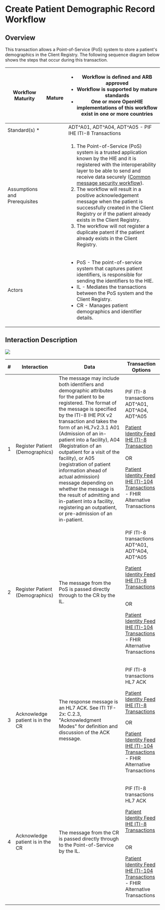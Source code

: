 # Create Patient Demographic Record Workflow

## Overview

This transaction allows a Point-of-Service (PoS) system to store a patient's demographics in the Client Registry. The following sequence diagram below shows the steps that occur during this transaction.

| **Workflow Maturity**         | <p><img src="https://lh5.googleusercontent.com/Vp6XBRGu-U_Dmd5EKNpCZvEEum0CxOcHOj9NgHh8UMMNLMlXHmLcUE_YWueDRr4uqWLzpPfzSBLJ2k33XQIelLypjQ4wyrD17-t33GtLa8fFxW9AYDvXhiJmBl4VaLgKDg" alt=""></p><p>    <strong>Mature</strong></p> | <p></p><ul><li>Workflow is defined and ARB approved</li><li>Workflow is supported by mature standards </li><li>One or more OpenHIE implementations of this workflow exist in one or more countries</li></ul>                                                                                                                                                                                                                                                                                                                                                                                                                                         |
| ----------------------------- | -------------------------------------------------------------------------------------------------------------------------------------------------------------------------------------------------------------------------------- | ---------------------------------------------------------------------------------------------------------------------------------------------------------------------------------------------------------------------------------------------------------------------------------------------------------------------------------------------------------------------------------------------------------------------------------------------------------------------------------------------------------------------------------------------------------------------------------------------------------------------------------------------------- |
| Standard(s) \*                |                                                                                                                                                                                                                                  | ADT^A01, ADT^A04, ADT^A05 - PIF IHE ITI-8 Transactions                                                                                                                                                                                                                                                                                                                                                                                                                                                                                                                                                                                               |
| Assumptions and Prerequisites |                                                                                                                                                                                                                                  | <p></p><ol><li>The Point-of-Service (PoS) system is a trusted application known by the HIE and it is registered with the interoperability layer to be able to send and receive data securely (<a href="https://wiki.ohie.org/display/documents/Common+message+security+workflow">Common message security workflow</a>).</li><li>The workflow will result in a positive acknowledgement message when the patient is successfully created in the Client Registry or if the patient already exists in the Client Registry.  </li><li>The workflow will not register a duplicate patent if the patient already exists in the Client Registry. </li></ol> |
| Actors                        |                                                                                                                                                                                                                                  | <p></p><ul><li>PoS - The point-of-service system that captures patient identifiers, is responsible for sending the identifiers to the HIE.</li><li>IL - Mediates the transactions between the PoS system and the Client Registry.</li><li>CR - Manages patient demographics and identifier details.</li></ul>                                                                                                                                                                                                                                                                                                                                        |

## **Interaction Description**&#x20;

![](https://lh6.googleusercontent.com/ZCc85rW\_nQsY-AJmFI-8dWI5BigoEFSmBGUbx0-raNxdsgKVABuEcgJUF8dOK1HUA2sBFojGQ5iWgVRGfxlwzQwJBZZhGIu5u7sV2dAdmQ0SSAHq8LOlBTjhyjPn\_Goijw)

| **#** | Interaction                      | Data                                                                                                                                                                                                                                                                                                                                                                                                                                                                                                                                                                            | Transaction Options                                                                                                                                                                                                                                                                                                                               |
| ----- | -------------------------------- | ------------------------------------------------------------------------------------------------------------------------------------------------------------------------------------------------------------------------------------------------------------------------------------------------------------------------------------------------------------------------------------------------------------------------------------------------------------------------------------------------------------------------------------------------------------------------------- | ------------------------------------------------------------------------------------------------------------------------------------------------------------------------------------------------------------------------------------------------------------------------------------------------------------------------------------------------- |
| 1     | Register Patient (Demographics)  | The message may include both identifiers and demographic attributes for the patient to be registered. The format of the message is specified by the ITI-8 IHE PIX v2 transaction and takes the form of an HL7v2.3.1 A01 (Admission of an in-patient into a facility), A04 (Registration of an outpatient for a visit of the facility), or A05 (registration of patient information ahead of actual admission) message depending on whether the message is the result of admitting and in-patient into a facility, registering an outpatient, or pre-admission of an in-patient. | <p>PIF ITI-8 transactions ADT^A01, ADT^A04, ADT^A05</p><p><a href="https://profiles.ihe.net/ITI/TF/Volume2/ITI-8.html">Patient Identity Feed IHE ITI-8 Transaction</a><br><br>OR</p><p></p><p><a href="https://profiles.ihe.net/ITI/PIXm/ITI-104.html">Patient Identity Feed IHE ITI-104 Transactions</a> - FHIR Alternative Transactions</p>     |
| 2     | Register Patient (Demographics)  | The message from the PoS is passed directly through to the CR by the IL.                                                                                                                                                                                                                                                                                                                                                                                                                                                                                                        | <p>PIF ITI-8 transactions ADT^A01, ADT^A04, ADT^A05</p><p><a href="https://profiles.ihe.net/ITI/TF/Volume2/ITI-8.html">Patient Identity Feed IHE ITI-8 Transactions</a></p><p><br>OR</p><p></p><p><a href="https://profiles.ihe.net/ITI/PIXm/ITI-104.html">Patient Identity Feed IHE ITI-104 Transactions</a> - FHIR Alternative Transactions</p> |
| 3     | Acknowledge patient is in the CR | The response message is an HL7 ACK. See ITI TF-2x: C.2.3, "Acknowledgment Modes" for definition and discussion of the ACK message.                                                                                                                                                                                                                                                                                                                                                                                                                                              | <p>PIF ITI-8 transactions HL7 ACK</p><p><a href="https://profiles.ihe.net/ITI/TF/Volume2/ITI-8.html">Patient Identity Feed IHE ITI-8 Transactions</a><br></p><p>OR</p><p></p><p><a href="https://profiles.ihe.net/ITI/PIXm/ITI-104.html">Patient Identity Feed IHE ITI-104 Transactions</a> - FHIR Alternative Transactions</p>                   |
| 4     | Acknowledge patient is in the CR | The message from the CR is passed directly through to the Point-of-Service by the IL.                                                                                                                                                                                                                                                                                                                                                                                                                                                                                           | <p>PIF ITI-8 transactions HL7 ACK</p><p><a href="https://profiles.ihe.net/ITI/TF/Volume2/ITI-8.html">Patient Identity Feed IHE ITI-8 Transactions</a></p><p><br>OR</p><p></p><p><a href="https://profiles.ihe.net/ITI/PIXm/ITI-104.html">Patient Identity Feed IHE ITI-104 Transactions</a> - FHIR Alternative Transactions</p>                   |
